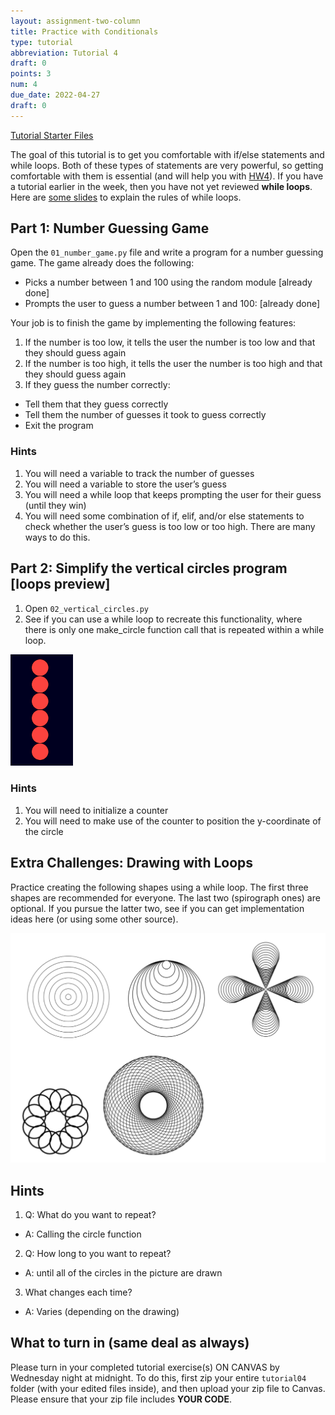 ```yaml
---
layout: assignment-two-column
title: Practice with Conditionals
type: tutorial
abbreviation: Tutorial 4
draft: 0
points: 3
num: 4
due_date: 2022-04-27 
draft: 0
---
```


<a class="nu-button" href="/course-files/tutorials/tutorial04.zip" target="_blank">
    Tutorial Starter Files <i class="fas fa-download"></i>
</a> 

The goal of this tutorial is to get you comfortable with if/else statements and while loops. Both of these types of statements are very powerful, so getting comfortable with them is essential (and will help you with [HW4](../assignments/hw4)). If you have a tutorial earlier in the week, then you have not yet reviewed **while loops**. Here are <a href="https://docs.google.com/presentation/d/1BUOFXuJSwFgolQP_lTR_cDl9LHy3t5AjdfRsiQDF8Cw/edit?usp=sharing" target="_blank">some slides</a> to explain the rules of while loops.

## Part 1: Number Guessing Game
Open the `01_number_game.py` file and write a program for a number guessing game. The game already does the following:

* Picks a number between 1 and 100 using the random module [already done]
* Prompts the user to guess a number between 1 and 100: [already done]

Your job is to finish the game by implementing the following features:
1. If the number is too low, it tells the user the number is too low and that they should guess again
2. If the number is too high, it tells the user the number is too high and that they should guess again
3. If they guess the number correctly:
  * Tell them that they guess correctly
  * Tell them the number of guesses it took to guess correctly
  * Exit the program

### Hints
1. You will need a variable to track the number of guesses
1. You will need a variable to store the user’s guess
1. You will need a while loop that keeps prompting the user for their guess (until they win)
1. You will need some combination of if, elif, and/or else statements to check whether the user’s guess is too low or too high. There are many ways to do this.


## Part 2: Simplify the vertical circles program [loops preview]
1. Open `02_vertical_circles.py` 
2. See if you can use a while loop to recreate this functionality, where there is only one make_circle function call that is repeated within a while loop.

<img class="frame" style="width: 100px;" src="/assets/images/tutorial03/vertical_circles.png" />

### Hints
1. You will need to initialize a counter
2. You will need to make use of the counter to position the y-coordinate of the circle


## Extra Challenges: Drawing with Loops
Practice creating the following shapes using a while loop. The first three shapes are recommended for everyone. The last two (spirograph ones) are optional. If you pursue the latter two, see if you can get implementation ideas here (or using some other source).

<img class="med-lg center frame" src="/assets/images/tutorial03/shapes.png" />

## Hints
1. Q: What do you want to repeat?
  * A: Calling the circle function
2. Q: How long to you want to repeat?
  * A: until all of the circles in the picture are drawn
3. What changes each time?
  * A: Varies (depending on the drawing)


## What to turn in (same deal as always)
Please turn in your completed tutorial exercise(s) ON CANVAS by Wednesday night at midnight. To do this, first zip your entire `tutorial04` folder (with your edited files inside), and then upload your zip file to Canvas. Please ensure that your zip file includes **YOUR CODE**.  
